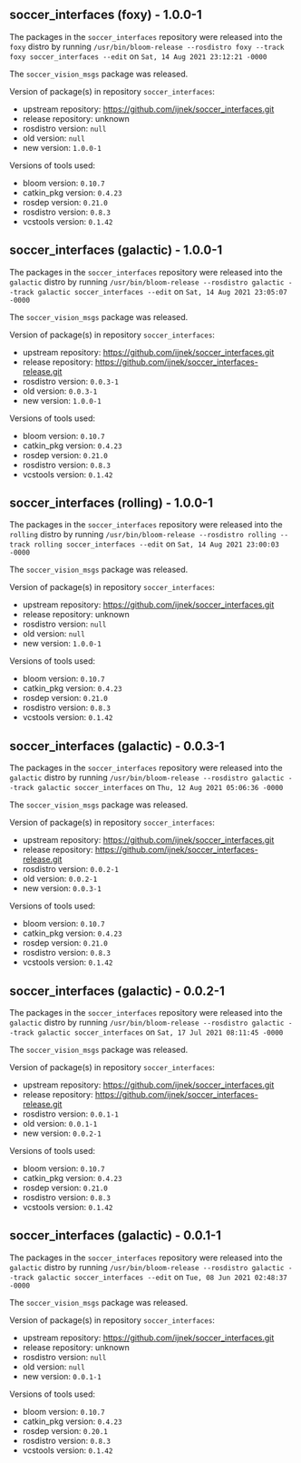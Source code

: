 ## soccer_interfaces (foxy) - 1.0.0-1

The packages in the `soccer_interfaces` repository were released into the `foxy` distro by running `/usr/bin/bloom-release --rosdistro foxy --track foxy soccer_interfaces --edit` on `Sat, 14 Aug 2021 23:12:21 -0000`

The `soccer_vision_msgs` package was released.

Version of package(s) in repository `soccer_interfaces`:

- upstream repository: https://github.com/ijnek/soccer_interfaces.git
- release repository: unknown
- rosdistro version: `null`
- old version: `null`
- new version: `1.0.0-1`

Versions of tools used:

- bloom version: `0.10.7`
- catkin_pkg version: `0.4.23`
- rosdep version: `0.21.0`
- rosdistro version: `0.8.3`
- vcstools version: `0.1.42`


## soccer_interfaces (galactic) - 1.0.0-1

The packages in the `soccer_interfaces` repository were released into the `galactic` distro by running `/usr/bin/bloom-release --rosdistro galactic --track galactic soccer_interfaces --edit` on `Sat, 14 Aug 2021 23:05:07 -0000`

The `soccer_vision_msgs` package was released.

Version of package(s) in repository `soccer_interfaces`:

- upstream repository: https://github.com/ijnek/soccer_interfaces.git
- release repository: https://github.com/ijnek/soccer_interfaces-release.git
- rosdistro version: `0.0.3-1`
- old version: `0.0.3-1`
- new version: `1.0.0-1`

Versions of tools used:

- bloom version: `0.10.7`
- catkin_pkg version: `0.4.23`
- rosdep version: `0.21.0`
- rosdistro version: `0.8.3`
- vcstools version: `0.1.42`


## soccer_interfaces (rolling) - 1.0.0-1

The packages in the `soccer_interfaces` repository were released into the `rolling` distro by running `/usr/bin/bloom-release --rosdistro rolling --track rolling soccer_interfaces --edit` on `Sat, 14 Aug 2021 23:00:03 -0000`

The `soccer_vision_msgs` package was released.

Version of package(s) in repository `soccer_interfaces`:

- upstream repository: https://github.com/ijnek/soccer_interfaces.git
- release repository: unknown
- rosdistro version: `null`
- old version: `null`
- new version: `1.0.0-1`

Versions of tools used:

- bloom version: `0.10.7`
- catkin_pkg version: `0.4.23`
- rosdep version: `0.21.0`
- rosdistro version: `0.8.3`
- vcstools version: `0.1.42`


## soccer_interfaces (galactic) - 0.0.3-1

The packages in the `soccer_interfaces` repository were released into the `galactic` distro by running `/usr/bin/bloom-release --rosdistro galactic --track galactic soccer_interfaces` on `Thu, 12 Aug 2021 05:06:36 -0000`

The `soccer_vision_msgs` package was released.

Version of package(s) in repository `soccer_interfaces`:

- upstream repository: https://github.com/ijnek/soccer_interfaces.git
- release repository: https://github.com/ijnek/soccer_interfaces-release.git
- rosdistro version: `0.0.2-1`
- old version: `0.0.2-1`
- new version: `0.0.3-1`

Versions of tools used:

- bloom version: `0.10.7`
- catkin_pkg version: `0.4.23`
- rosdep version: `0.21.0`
- rosdistro version: `0.8.3`
- vcstools version: `0.1.42`


## soccer_interfaces (galactic) - 0.0.2-1

The packages in the `soccer_interfaces` repository were released into the `galactic` distro by running `/usr/bin/bloom-release --rosdistro galactic --track galactic soccer_interfaces` on `Sat, 17 Jul 2021 08:11:45 -0000`

The `soccer_vision_msgs` package was released.

Version of package(s) in repository `soccer_interfaces`:

- upstream repository: https://github.com/ijnek/soccer_interfaces.git
- release repository: https://github.com/ijnek/soccer_interfaces-release.git
- rosdistro version: `0.0.1-1`
- old version: `0.0.1-1`
- new version: `0.0.2-1`

Versions of tools used:

- bloom version: `0.10.7`
- catkin_pkg version: `0.4.23`
- rosdep version: `0.21.0`
- rosdistro version: `0.8.3`
- vcstools version: `0.1.42`


## soccer_interfaces (galactic) - 0.0.1-1

The packages in the `soccer_interfaces` repository were released into the `galactic` distro by running `/usr/bin/bloom-release --rosdistro galactic --track galactic soccer_interfaces --edit` on `Tue, 08 Jun 2021 02:48:37 -0000`

The `soccer_vision_msgs` package was released.

Version of package(s) in repository `soccer_interfaces`:

- upstream repository: https://github.com/ijnek/soccer_interfaces.git
- release repository: unknown
- rosdistro version: `null`
- old version: `null`
- new version: `0.0.1-1`

Versions of tools used:

- bloom version: `0.10.7`
- catkin_pkg version: `0.4.23`
- rosdep version: `0.20.1`
- rosdistro version: `0.8.3`
- vcstools version: `0.1.42`


